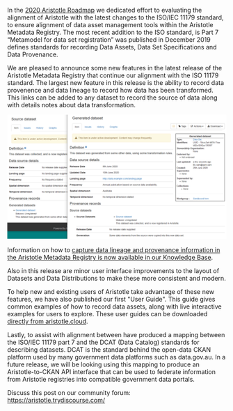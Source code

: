 In the [2020 Aristotle Roadmap](/blog/2020/02/2020-aristotle-development-roadmap-meeting.html) we dedicated effort to evaluating the alignment of Aristotle with the latest changes to the ISO/IEC 11179 standard, to ensure alignment of data asset management tools within the Aristotle Metadata Registry. The most recent addition to the ISO standard, is Part 7 “Metamodel for data set registration” was published in December 2019 defines standards for recording Data Assets, Data Set Specifications and Data Provenance.

We are pleased to announce some new features in the latest release of the Aristotle Metadata Registry that continue our alignment with the ISO 11179 standard.
The largest new feature in this release is the ability to record data provenence and data lineage to record how data has been transformed. This links can be added to any dataset to record the source of data along with details notes about data transformation.

![Data Provenance records in Aristotle](/aristotle/images/blog/2020-06-10-data-provenance.png "Data Provenance records in Aristotle")

Information on how to [capture data lineage and provenance information in the Aristotle Metadata Registry is now available in our Knowledge Base](https://desk.zoho.com.au/portal/aristotlecloudservicesaustralia/kb/articles/how-to-record-data-lineage).

Also in this release are minor user interface improvements to the layout of Datasets and Data Distributions to make these more consistent and modern.

To help new and existing users of Aristotle take advantage of these new features, we have also published our first "User Guide". This guide gives common examples of how to record data assets, along with live interactive examples for users to explore. These user guides can be downloaded [directly from aristotle.cloud](https://aristotle.cloud/steward/acsa-user-guides/references/file/4).

Lastly, to assist with alignment between have produced a mapping between the ISO/IEC 11179 part 7 and the DCAT (Data Catalog) standards for describing datasets. DCAT is the standard behind the open-data CKAN platform used by many government data platforms such as data.gov.au. In a future release, we will be looking using this mapping to produce an Aristotle-to-CKAN API interface that can be used to federate information from Aristotle registries into compatible government data portals.

Discuss this post on our community forum: https://aristotle.trydiscourse.com/